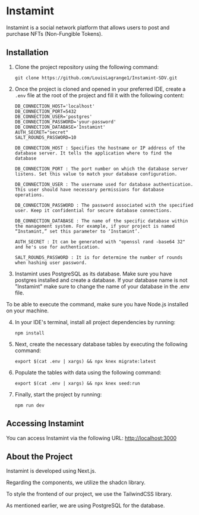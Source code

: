 # Instamint

Instamint is a social network platform that allows users to post and purchase NFTs (Non-Fungible Tokens).

## Installation

1. Clone the project repository using the following command:
   ```
   git clone https://github.com/LouisLagrange1/Instamint-SDV.git
   ```

2. Once the project is cloned and opened in your preferred IDE, create a `.env` file at the root of the project and fill it with the following content:

   ```
   DB_CONNECTION_HOST='localhost'
   DB_CONNECTION_PORT=5432
   DB_CONNECTION_USER='postgres'
   DB_CONNECTION_PASSWORD='your-password'
   DB_CONNECTION_DATABASE='Instamint'
   AUTH_SECRET="secret"
   SALT_ROUNDS_PASSWORD=10
   ```

     ```
    DB_CONNECTION_HOST : Specifies the hostname or IP address of the database server. It tells the application where to find the database
    ```
     ```
    DB_CONNECTION_PORT : The port number on which the database server listens. Set this value to match your database configuration.
    ```
     ```
    DB_CONNECTION_USER : The username used for database authentication. This user should have necessary permissions for database operations.
    ```
     ```
    DB_CONNECTION_PASSWORD : The password associated with the specified user. Keep it confidential for secure database connections.
    ```
     ```
    DB_CONNECTION_DATABASE : The name of the specific database within the management system. For example, if your project is named “Instamint,” set this parameter to ‘Instamint’.
    ```
     ```
    AUTH_SECRET : It can be generated with "openssl rand -base64 32" and he's use for authentication.
    ```
    ```
    SALT_ROUNDS_PASSWORD : It is for determine the number of rounds when hashing user password.
    ```

3. Instamint uses PostgreSQL as its database. Make sure you have postgres installed and create a database. If your database name is not "Instamint" make sure to change the name of your database in the .env file.

To be able to execute the command, make sure you have Node.js installed on your machine.

4. In your IDE's terminal, install all project dependencies by running:
   ```
   npm install
   ```

5. Next, create the necessary database tables by executing the following command:
   ```
   export $(cat .env | xargs) && npx knex migrate:latest
   ```

6. Populate the tables with data using the following command:
   ```
   export $(cat .env | xargs) && npx knex seed:run
   ```

7. Finally, start the project by running:
   ```
   npm run dev
   ```

## Accessing Instamint

You can access Instamint via the following URL:
[http://localhost:3000](http://localhost:3000)

## About the Project
Instamint is developed using Next.js.

Regarding the components, we utilize the shadcn library.

To style the frontend of our project, we use the TailwindCSS library.

As mentioned earlier, we are using PostgreSQL for the database.
